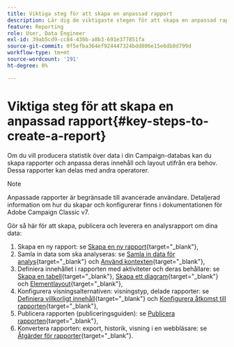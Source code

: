 ```yaml
---
title: Viktiga steg för att skapa en anpassad rapport
description: Lär dig de viktigaste stegen för att skapa en anpassad rapport
feature: Reporting
role: User, Data Engineer
exl-id: 39ab5cd9-cc84-430b-a8b3-691e377851fa
source-git-commit: 0f5efba364ef924447324bdd806e15e6db8d799d
workflow-type: tm+mt
source-wordcount: '191'
ht-degree: 0%

---
```


# Viktiga steg för att skapa en anpassad rapport{#key-steps-to-create-a-report}

Om du vill producera statistik över data i din Campaign-databas kan du skapa rapporter och anpassa deras innehåll och layout utifrån era behov. Dessa rapporter kan delas med andra operatorer.

>[!NOTE]
>
>Anpassade rapporter är begränsade till avancerade användare. Detaljerad information om hur du skapar och konfigurerar finns i dokumentationen för Adobe Campaign Classic v7.

Gör så här för att skapa, publicera och leverera en analysrapport om dina data:

1. Skapa en ny rapport: se [Skapa en ny rapport](https://experienceleague.adobe.com/docs/campaign-classic/using/reporting/creating-new-reports/creating-a-new-report.html?lang=sv-SE){target="_blank"},
1. Samla in data som ska analyseras: se [Samla in data för analys](https://experienceleague.adobe.com/docs/campaign-classic/using/reporting/creating-new-reports/collecting-data-to-analyze.html?lang=sv-SE){target="_blank"} och [Använd kontexten](https://experienceleague.adobe.com/docs/campaign-classic/using/reporting/creating-new-reports/collecting-data-to-analyze.html?lang=sv-SE){target="_blank"},
1. Definiera innehållet i rapporten med aktiviteter och deras behållare: se [Skapa en tabell](https://experienceleague.adobe.com/docs/campaign-classic/using/reporting/creating-new-reports/creating-a-table.html?lang=sv-SE){target="_blank"}, [Skapa ett diagram](https://experienceleague.adobe.com/docs/campaign-classic/using/reporting/creating-new-reports/creating-a-chart.html?lang=sv-SE){target="_blank"} och [Elementlayout](https://experienceleague.adobe.com/docs/campaign-classic/using/reporting/creating-new-reports/element-layout.html?lang=sv-SE){target="_blank"},
1. Konfigurera visningsalternativen: visningstyp, delade rapporter: se [Definiera villkorligt innehåll](https://experienceleague.adobe.com/docs/campaign-classic/using/reporting/creating-new-reports/defining-a-conditional-content.html?lang=sv-SE){target="_blank"} och [Konfigurera åtkomst till rapporten](https://experienceleague.adobe.com/docs/campaign-classic/using/reporting/creating-new-reports/configuring-access-to-the-report.html?lang=sv-SE){target="_blank"},
1. Publicera rapporten (publiceringsguiden): se [Publicera rapporten](https://experienceleague.adobe.com/docs/campaign-classic/using/reporting/creating-new-reports/configuring-access-to-the-report.html?lang=sv-SE#publishing-the-report){target="_blank"},
1. Konvertera rapporten: export, historik, visning i en webbläsare: se [Åtgärder för rapporter](https://experienceleague.adobe.com/docs/campaign-classic/using/reporting/creating-new-reports/actions-on-reports.html?lang=sv-SE){target="_blank"}.
